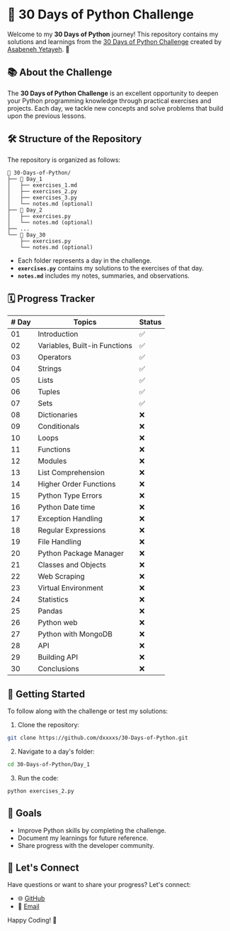 # 🐍 30 Days of Python Challenge

Welcome to my **30 Days of Python** journey! This repository contains my solutions and learnings from the [30 Days of Python Challenge](https://github.com/Asabeneh/30-Days-Of-Python) created by [Asabeneh Yetayeh](https://github.com/Asabeneh). 🚀

## 📚 About the Challenge

The **30 Days of Python Challenge** is an excellent opportunity to deepen your Python programming knowledge through practical exercises and projects. Each day, we tackle new concepts and solve problems that build upon the previous lessons.

## 🛠️ Structure of the Repository

The repository is organized as follows:

```plaintext
📂 30-Days-of-Python/
├── 📁 Day_1
│   ├── exercises_1.md
│   ├── exercises_2.py
│   ├── exercises_3.py
│   └── notes.md (optional)
├── 📁 Day_2
│   ├── exercises.py
│   └── notes.md (optional)
├── ...
└── 📁 Day_30
    ├── exercises.py
    └── notes.md (optional)
```

- Each folder represents a day in the challenge.
- **`exercises.py`** contains my solutions to the exercises of that day.
- **`notes.md`** includes my notes, summaries, and observations.

## 🗓️ Progress Tracker

| # Day | Topics                        | Status   |
|-------|-------------------------------|----------|
| 01    | Introduction                  | ✅       |
| 02    | Variables, Built-in Functions | ✅       |
| 03    | Operators                     | ✅       |
| 04    | Strings                       | ✅       |
| 05    | Lists                         | ✅       |
| 06    | Tuples                        | ✅       |
| 07    | Sets                          | ✅       |
| 08    | Dictionaries                  | ❌       |
| 09    | Conditionals                  | ❌       |
| 10    | Loops                         | ❌       |
| 11    | Functions                     | ❌       |
| 12    | Modules                       | ❌       |
| 13    | List Comprehension            | ❌       |
| 14    | Higher Order Functions        | ❌       |
| 15    | Python Type Errors            | ❌       |
| 16    | Python Date time              | ❌       |
| 17    | Exception Handling            | ❌       |
| 18    | Regular Expressions           | ❌       |
| 19    | File Handling                 | ❌       |
| 20    | Python Package Manager        | ❌       |
| 21    | Classes and Objects           | ❌       |
| 22    | Web Scraping                  | ❌       |
| 23    | Virtual Environment           | ❌       |
| 24    | Statistics                    | ❌       |
| 25    | Pandas                        | ❌       |
| 26    | Python web                    | ❌       |
| 27    | Python with MongoDB           | ❌       |
| 28    | API                           | ❌       |
| 29    | Building API                  | ❌       |
| 30    | Conclusions                   | ❌       |


## 🚀 Getting Started

To follow along with the challenge or test my solutions:

1. Clone the repository:
```bash
git clone https://github.com/dxxxxs/30-Days-of-Python.git
```

2. Navigate to a day's folder:
```bash
cd 30-Days-of-Python/Day_1
```

3. Run the code:
```bash
python exercises_2.py
```

## 📌 Goals
- Improve Python skills by completing the challenge.
- Document my learnings for future reference.
- Share progress with the developer community.

## 💬 Let's Connect
Have questions or want to share your progress? Let's connect:

- 🌐 [GitHub](https://www.linkedin.com/in/oscar-gonzalez-perez-/)
- 📧 [Email](oscargperez00@gmail.com)

Happy Coding! 🚀

